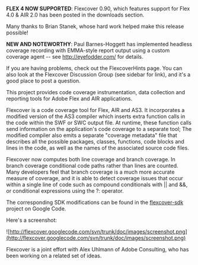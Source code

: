 **FLEX 4 NOW SUPPORTED**:
Flexcover 0.90, which features support for Flex 4.0 & AIR 2.0 has been posted in the downloads section.

Many thanks to Brian Stanek, whose hard work helped make this release possible!

**NEW AND NOTEWORTHY**: Paul Barnes-Hoggett has implemented headless coverage recording with EMMA-style report output using a custom coverage agent -- see http://eyefodder.com/ for details.

If you are having problems, check out the FlexcoverHints page.  You can also look at the Flexcover Discussion Group (see sidebar for link), and it's a good place to post a question.

This project provides code coverage instrumentation, data collection and reporting tools for Adobe Flex and AIR applications.

Flexcover is a code coverage tool for Flex, AIR and AS3.  It incorporates a modified version of the AS3 compiler which inserts extra function calls in the code within the SWF or SWC output file. At runtime, these function calls send information on the application's
code coverage to a separate tool;  The modified compiler also emits a separate "coverage metadata" file that describes all the possible packages, classes, functions, code blocks and lines in the code, as well as the names of the associated source code files.

Flexcover now computes both line coverage and branch coverage.  In branch coverage conditional code paths rather than lines are counted.  Many developers feel that branch coverage is a much more accurate measure of coverage, and it is able to detect coverage issues that occur within a single line of code such as compound conditionals with || and &&, or conditional expressions using the ?: operator.

The corresponding SDK modifications can be found in the [flexcover-sdk](http://code.google.com/p/flexcover-sdk/) project on Google Code.

Here's a screenshot:

![http://flexcover.googlecode.com/svn/trunk/doc/images/screenshot.png](http://flexcover.googlecode.com/svn/trunk/doc/images/screenshot.png)

Flexcover is a joint effort with Alex Uhlmann of Adobe Consulting, who has been working on a related set of ideas.
